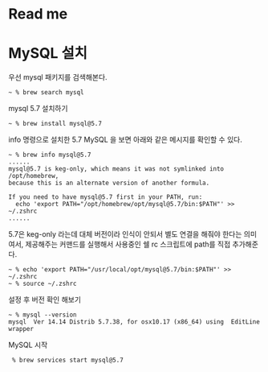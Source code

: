 # Read me

# MySQL 설치
우선 mysql 패키지를 검색해본다.
```
~ % brew search mysql
```
mysql 5.7 설치하기
```
~ % brew install mysql@5.7
```
info 명령으로 설치한 5.7 MySQL 을 보면 아래와 같은 메시지를 확인할 수 있다.
```
~ % brew info mysql@5.7 
......
mysql@5.7 is keg-only, which means it was not symlinked into /opt/homebrew,
because this is an alternate version of another formula.

If you need to have mysql@5.7 first in your PATH, run:
  echo 'export PATH="/opt/homebrew/opt/mysql@5.7/bin:$PATH"' >> ~/.zshrc
......
```
5.7은 keg-only 라는데 대체 버전이라 인식이 안되서 별도 연결을 해줘야 한다는 의미여서, 제공해주는 커맨드를 실행해서 사용중인 쉘 rc 스크립트에 path를 직접 추가해준다.  
```
~ % echo 'export PATH="/usr/local/opt/mysql@5.7/bin:$PATH"' >> ~/.zshrc
~ % source ~/.zshrc
```
설정 후 버전 확인 해보기
```
~ % mysql --version
mysql  Ver 14.14 Distrib 5.7.38, for osx10.17 (x86_64) using  EditLine wrapper
```
MySQL 시작
```
 % brew services start mysql@5.7
```
```


```

